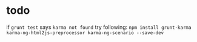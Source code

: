 # todo

if `grunt test` says `karma not found` try following:
`npm install grunt-karma karma-ng-html2js-preprocessor karma-ng-scenario
--save-dev`